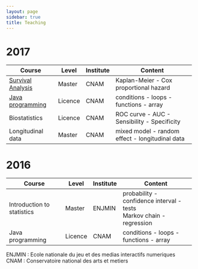```yaml
---
layout: page
sidebar: true
title: Teaching
---
```


# 2017

| Course     | Level   | Institute | Content      |
| ---------- | ------  | ----------|--------------|
| [Survival Analysis](/teaching/survival) | Master | CNAM | Kaplan-Meier - Cox proportional hazard |
| [Java programming](/teaching/nfa031) | Licence | CNAM      | conditions - loops - functions - array |
| Biostatistics | Licence | CNAM | ROC curve - AUC - Sensibility - Specificity |
| Longitudinal data | Master | CNAM |  mixed model - random effect - longitudinal data | 

# 2016

| Course             | Level   | Institute | Content      |
| ------------------ | ------  | ----------|--------------|
| Introduction to statistics | Master  | ENJMIN    | probability - confidence interval - tests <br> Markov chain - regression |
| Java programming   | Licence | CNAM      | conditions - loops - functions - array |

ENJMIN : Ecole nationale du jeu et des medias interactifs numeriques 
CNAM : Conservatoire national des arts et metiers